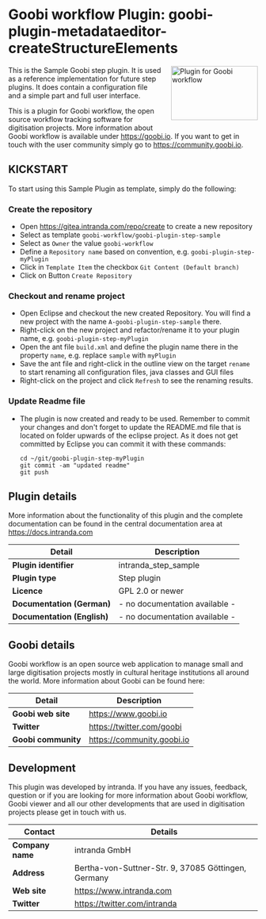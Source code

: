 # Goobi workflow Plugin: goobi-plugin-metadataeditor-createStructureElements

<img src="https://goobi.io/wp-content/uploads/logo_goobi_plugin.png" align="right" style="margin:0 0 20px 20px;" alt="Plugin for Goobi workflow" width="175" height="109">

This is the Sample Goobi step plugin. It is used as a reference implementation for future step plugins. It does contain a configuration file and a simple part and full user interface.

This is a plugin for Goobi workflow, the open source workflow tracking software for digitisation projects. More information about Goobi workflow is available under https://goobi.io. If you want to get in touch with the user community simply go to https://community.goobi.io.

## KICKSTART

To start using this Sample Plugin as template, simply do the following:

### Create the repository

- Open https://gitea.intranda.com/repo/create to create a new repository
- Select as template `goobi-workflow/goobi-plugin-step-sample`
- Select as `Owner` the value `goobi-workflow`
- Define a `Repository name` based on convention, e.g.  `goobi-plugin-step-myPlugin`
- Click in `Template Item` the checkbox `Git Content (Default branch)`
- Click on Button `Create Repository`

### Checkout and rename project

- Open Eclipse and checkout the new created Repository. You will find a new project with the name `A-goobi-plugin-step-sample` there.
- Right-click on the new project and refactor/rename it to your plugin name, e.g. `goobi-plugin-step-myPlugin`
- Open the ant file `build.xml` and define the plugin name there in the property `name`, e.g. replace `sample` with `myPlugin`
- Save the ant file and right-click in the outline view on the target `rename` to start renaming all configuration files, java classes and GUI files
- Right-click on the project and click `Refresh` to see the renaming results.

### Update Readme file

- The plugin is now created and ready to be used. Remember to commit your changes and don't forget to update the README.md file that is located on folder upwards of the eclipse project. As it does not get committed by Eclipse you can commit it with these commands:

  ```
  cd ~/git/goobi-plugin-step-myPlugin
  git commit -am "updated readme"
  git push
  ```

## Plugin details

More information about the functionality of this plugin and the complete documentation can be found in the central documentation area at https://docs.intranda.com

Detail | Description
--- | ---
**Plugin identifier**       | intranda_step_sample
**Plugin type**             | Step plugin
**Licence**                 | GPL 2.0 or newer    
**Documentation (German)**  | - no documentation available -
**Documentation (English)** | - no documentation available -

## Goobi details

Goobi workflow is an open source web application to manage small and large digitisation projects mostly in cultural heritage institutions all around the world. More information about Goobi can be found here:

Detail | Description
--- | ---
**Goobi web site**  | https://www.goobi.io
**Twitter**         | https://twitter.com/goobi
**Goobi community** | https://community.goobi.io

## Development

This plugin was developed by intranda. If you have any issues, feedback, question or if you are looking for more information about Goobi workflow, Goobi viewer and all our other developments that are used in digitisation projects please get in touch with us.  

Contact | Details
--- | ---
**Company name**  | intranda GmbH
**Address**       | Bertha-von-Suttner-Str. 9, 37085 Göttingen, Germany
**Web site**      | https://www.intranda.com
**Twitter**       | https://twitter.com/intranda

